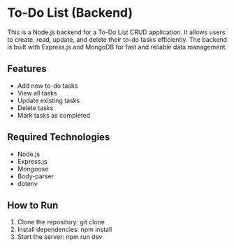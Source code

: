 # To-Do List (Backend)

This is a Node.js backend for a To-Do List CRUD application. It allows users to create, read, update, and delete their to-do tasks efficiently. The backend is built with Express.js and MongoDB for fast and reliable data management.

## Features
- Add new to-do tasks
- View all tasks
- Update existing tasks
- Delete tasks
- Mark tasks as completed

## Required Technologies
- Node.js
- Express.js
- Mongoose
- Body-parser
- dotenv

## How to Run
1. Clone the repository: git clone <repository-url>
2. Install dependencies: npm install
3. Start the server: npm run dev
